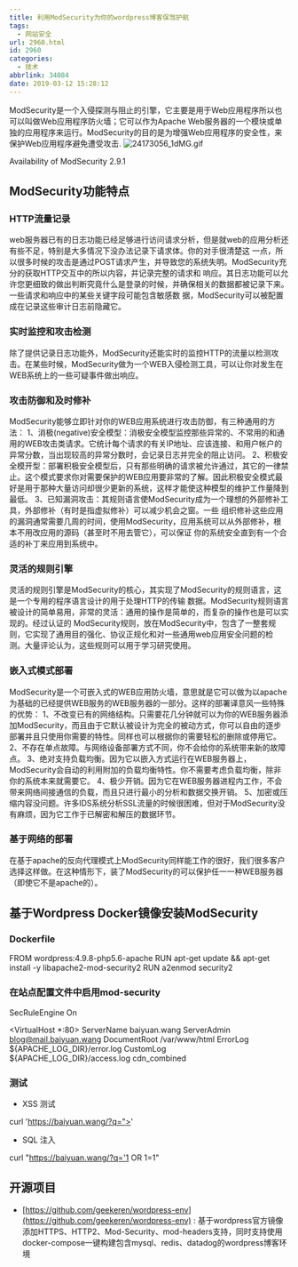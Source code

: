 ```yaml
---
title: 利用ModSecurity为你的wordpress博客保驾护航
tags:
  - 网站安全
url: 2960.html
id: 2960
categories:
  - 技术
abbrlink: 34084
date: 2019-03-12 15:28:12
---
```


ModSecurity是一个入侵探测与阻止的引擎，它主要是用于Web应用程序所以也可以叫做Web应用程序防火墙；它可以作为Apache Web服务器的一个模块或单独的应用程序来运行。ModSecurity的目的是为增强Web应用程序的安全性，来保护Web应用程序避免遭受攻击. ![24173056_1dMG.gif](https://baiyuan.wang/wp-content/uploads/2019/03/20190312152420118.gif)

Availability of ModSecurity 2.9.1

ModSecurity功能特点
---------------

### HTTP流量记录

web服务器已有的日志功能已经足够进行访问请求分析，但是就web的应用分析还有些不足，特别是大多情况下没办法记录下请求体。你的对手很清楚这 一点，所以很多时候的攻击是通过POST请求产生，并导致您的系统失明。ModSecurity充分的获取HTTP交互中的所以内容，并记录完整的请求和 响应。其日志功能可以允许您更细致的做出判断究竟什么是登录的时候，并确保相关的数据都被记录下来。一些请求和响应中的某些关键字段可能包含敏感数 据，ModSecurity可以被配置成在记录这些审计日志前隐藏它。

### 实时监控和攻击检测

除了提供记录日志功能外，ModSecurity还能实时的监控HTTP的流量以检测攻击。在某些时候，ModSecurity做为一个WEB入侵检测工具，可以让你对发生在WEB系统上的一些可疑事件做出响应。

### 攻击防御和及时修补

ModSecurity能够立即针对你的WEB应用系统进行攻击防御，有三种通用的方法： 1、消极(negative)安全模型：消极安全模型监控那些异常的、不常用的和通用的WEB攻击类请求。它统计每个请求的有关IP地址、应该连接、和用户帐户的异常分数，当出现较高的异常分数时，会记录日志并完全的阻止访问。 2、积极安全模开型：部署积极安全模型后，只有那些明确的请求被允许通过，其它的一律禁止。这个模式要求你对需要保护的WEB应用要非常的了解。因此积极安全模式最好是用于那种大量访问却很少更新的系统，这样才能使这种模型的维护工作量降到最低。 3、已知漏洞攻击：其规则语言使ModSecurity成为一个理想的外部修补工具，外部修补（有时是指虚拟修补）可以减少机会之窗。一些 组织修补这些应用的漏洞通常需要几周的时间，使用ModSecurity，应用系统可以从外部修补，根本不用改应用的源码（甚至时不用去管它），可以保证 你的系统安全直到有一个合适的补丁来应用到系统中。

### 灵活的规则引擎

灵活的规则引擎是ModSecurity的核心，其实现了ModSecurity的规则语言，这是一个专用的程序语言设计的用于处理HTTP的传输 数据。ModSecurity规则语言被设计的简单易用，非常的灵活：通用的操作是简单的，而复杂的操作也是可以实现的。经过认证的 ModSecurity规则，放在ModSecurity中，包含了一整套规则，它实现了通用目的强化、协议正规化和对一些通用web应用安全问题的检 测。大量评论认为，这些规则可以用于学习研究使用。

### 嵌入式模式部署

ModSecurity是一个可嵌入式的WEB应用防火墙，意思就是它可以做为以apache为基础的已经提供WEB服务的WEB服务器的一部分。这样的部署译意风一些特殊的优势： 1、不改变已有的网络结构。只需要花几分钟就可以为你的WEB服务器添加ModSecurity，而且由于它默认被设计为完全的被动方式，你可以自由的逐步部署并且只使用你需要的特性。同样也可以根据你的需要轻松的删除或停用它。 2、不存在单点故障。与网络设备部署方式不同，你不会给你的系统带来新的故障点。 3、绝对支持负载均衡。因为它以嵌入方式运行在WEB服务器上，ModSecurity会自动的利用附加的负载均衡特性。你不需要考虑负载均衡，除非你的系统本来就需要它。 4、极少开销。因为它在WEB服务器进程内工作，不会带来网络间接通信的负载，而且只进行最小的分析和数据交换开销。 5、加密或压缩内容没问题。许多IDS系统分析SSL流量的时候很困难，但对于ModSecurity没有麻烦，因为它工作于已解密和解压的数据环节。

### 基于网络的部署

在基于apache的反向代理模式上ModSecurity同样能工作的很好，我们很多客户选择这样做。在这种情形下，装了ModSecurity的可以保护任一一种WEB服务器（即使它不是apache的）。  

基于Wordpress Docker镜像安装ModSecurity
---------------------------------

### Dockerfile

FROM wordpress:4.9.8-php5.6-apache
RUN apt-get update && apt-get install -y libapache2-mod-security2
RUN a2enmod security2

### 在站点配置文件中启用mod-security

SecRuleEngine On

<VirtualHost *:80>
    ServerName baiyuan.wang
	ServerAdmin blog@mail.baiyuan.wang
	DocumentRoot /var/www/html
	ErrorLog ${APACHE\_LOG\_DIR}/error.log
	CustomLog ${APACHE\_LOG\_DIR}/access.log cdn_combined
</VirtualHost>

### 测试

*   XSS 测试

curl 'https://baiyuan.wang/?q="><script>alert(1)</script>'

*   SQL 注入

curl "https://baiyuan.wang/?q='1 OR 1=1"

开源项目
----

*   [https://github.com/geekeren/wordpress-env](https://github.com/geekeren/wordpress-env) : 基于wordpress官方镜像添加HTTPS、HTTP2、Mod-Security、mod-headers支持，同时支持使用docker-compose一键构建包含mysql、redis、datadog的wordpress博客环境